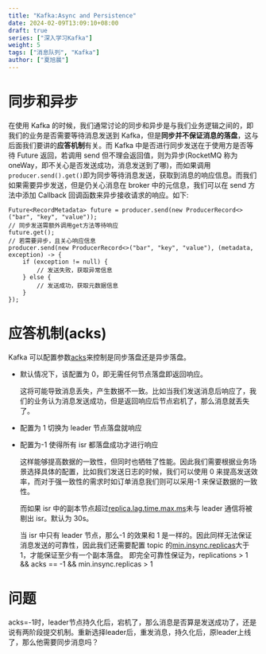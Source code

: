 ```yaml
---
title: "Kafka:Async and Persistence"
date: 2024-02-09T13:09:10+08:00
draft: true
series: ["深入学习Kafka"]
weight: 5
tags: ["消息队列", "Kafka"]
author: ["夏旭晨"]
---
```


# 同步和异步

在使用 Kafka 的时候，我们通常讨论的同步和异步是与我们业务逻辑之间的，即我们的业务是否需要等待消息发送到 Kafka，但是**同步并不保证消息的落盘**，这与后面我们要讲的**应答机制**有关。而 Kafka 中是否进行同步发送在于使用方是否等待 Future 返回，若调用 send 但不理会返回值，则为异步(RocketMQ 称为 oneWay，即不关心是否发送成功，消息发送到了哪)，而如果调用`producer.send().get()`即为同步等待消息发送，获取到消息的响应信息。而我们如果需要异步发送，但是仍关心消息在 broker 中的元信息，我们可以在 send 方法中添加 Callback 回调函数来异步接收请求的响应。如下:

```
Future<RecordMetadata> future = producer.send(new ProducerRecord<>("bar", "key", "value"));
// 同步发送需额外调用get方法等待响应
future.get();
// 若需要异步，且关心响应信息
producer.send(new ProducerRecord<>("bar", "key", "value"), (metadata, exception) -> {
    if (exception != null) {
        // 发送失败，获取异常信息
    } else {
        // 发送成功，获取元数据信息
    }
});
```

# 应答机制(acks)

Kafka 可以配置参数[acks](https://kafka.apache.org/documentation/#producerconfigs_acks)来控制是同步落盘还是异步落盘。

- 默认情况下，该配置为 0，即无需任何节点落盘即返回响应。

  这将可能导致消息丢失，产生数据不一致。比如当我们发送消息后响应了，我们的业务认为消息发送成功，但是返回响应后节点宕机了，那么消息就丢失了。

- 配置为 1 切换为 leader 节点落盘就响应
- 配置为-1 使得所有 isr 都落盘成功才进行响应

  这样能够提高数据的一致性，但同时也牺牲了性能。因此我们需要根据业务场景选择具体的配置，比如我们发送日志的时候，我们可以使用 0 来提高发送效率，而对于强一致性的需求时如订单消息我们则可以采用-1 来保证数据的一致性。

  而如果 isr 中的副本节点超过[replica.lag.time.max.ms](https://kafka.apache.org/documentation/#brokerconfigs_replica.lag.time.max.ms)未与 leader 通信将被剔出 isr。默认为 30s。

  当 isr 中只有 leader 节点，那么-1 的效果和 1 是一样的。因此同样无法保证消息发送的可靠性，因此我们还需要配置 topic 的[min.insync.replicas](https://kafka.apache.org/documentation/#topicconfigs_min.insync.replicas)大于 1，才能保证至少有一个副本落盘。
  即完全可靠性保证为，replications > 1 && acks == -1 && min.insync.replicas > 1

# 问题
acks=-1时，leader节点持久化后，宕机了，那么消息是否算是发送成功了，还是说有两阶段提交机制。重新选择leader后，重发消息，持久化后，原leader上线了，那么他需要同步消息吗？